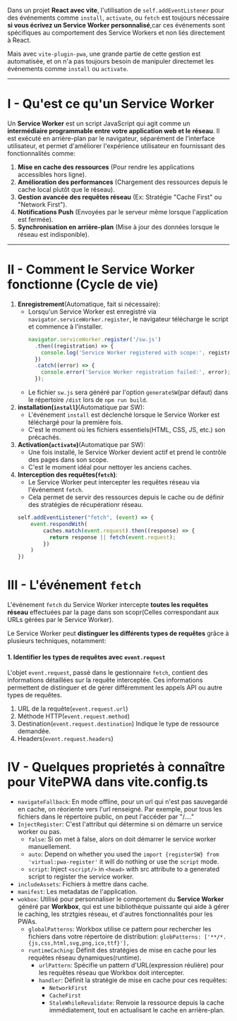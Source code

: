 Dans un projet __React avec vite__, l'utilisation de ``self.addEventListener`` pour des événements comme ``install``, ``activate``, ou ``fetch`` est toujours nécessaire __si vous écrivez un Service Worker personnalisé__,car ces événements sont spécifiques au comportement des Service Workers et non liés directement à React.

Mais avec ``vite-plugin-pwa``, une grande partie de cette gestion est automatisée, et on n'a pas toujours besoin de manipuler directemet les événements comme ``install`` ou ``activate``. 
***

# I - Qu'est ce qu'un Service Worker
Un __Service Worker__ est un script JavaScript qui agit comme un __intermédiaire programmable entre votre application web et le réseau__. 
Il est exécuté en arrière-plan par le navigateur, séparément de l'interface utilisateur, et permet d'améliorer l'expérience utilisateur en fournissant des fonctionnalités comme:
1. __Mise en cache des ressources__ (Pour rendre les applications accessibles hors ligne).
2. __Amélioration des performances__ (Chargement des ressources depuis le cache local plutôt que le réseau).
3. __Gestion avancée des requêtes réseau__ (Ex: Stratégie "Cache First" ou "Network First").
4. __Notifications Push__ (Envoyées par le serveur même lorsque l'application est fermée).
5. __Synchronisation en arrière-plan__ (Mise à jour des données lorsque le réseau est indisponible).
***

# II - Comment le Service Worker fonctionne (Cycle de vie)
1. __Enregistrement__(Automatique, fait si nécessaire):
    * Lorsqu'un Service Worker est enregistré via ``navigator.serviceWorker.register``, le navigateur télécharge le script et commence à l'installer.
        ````ts
        navigator.serviceWorker.register('/sw.js')
          .then((registration) => {
            console.log('Service Worker registered with scope:', registration.scope);
          })
          .catch((error) => {
            console.error('Service Worker registration failed:', error);
          });
        ````
    * Le fichier ``sw.js`` sera généré par l'option ``generateSW``(par défaut) dans le répertoire ``/dist`` lors de ``npm run build``.
2. __installation(``install``)__(Automatique par SW):
    * L'événement ``install`` est déclenché lorsque le Service Worker est téléchargé pour la première fois.
    * C'est le moment où les fichiers essentiels(HTML, CSS, JS, etc.) son précachés.
3. __Activation(``activate``)__(Automatique par SW):
    * Une fois installé, le Service Worker devient actif et prend le contrôle des pages dans son scope.
    * C'est le moment idéal pour nettoyer les anciens caches.
4. __Interception des requêtes(``fetch``)__:
    * Le Service Worker peut intercepter les requêtes réseau via l'événement ``fetch``.
    * Cela permet de servir des ressources depuis le cache ou de définir des stratégies de récupérationr réseau.
    ````ts
    self.addEventListener("fetch", (event) => {
        event.respondWith(
            caches.match(event.request).then((response) => {
              return response || fetch(event.request);  
            })
        )
    })
    ````

# III - L'événement ``fetch``
L'événement ``fetch`` du Service Worker intercepte __toutes les requêtes réseau__ effectuées par la page dans son scopr(Celles correspondant aux URLs gérées par le Service Worker).

Le Service Worker peut __distinguer les différents types de requêtes__ grâce à plusieurs techniques, notamment:
#### 1. Identifier les types de requêtes avec ``event.request``
L'objet ``event.request``, passé dans le gestionnaire ``fetch``, contient des informations détaillées sur la requête interceptée. Ces informations permettent de distinguer et de gérer différemment les appels API ou autre types de requêtes.
1. URL de la requête(``event.request.url``)
2. Méthode HTTP(``event.request.method``)
3. Destination(``event.request.destination``)
    Indique le type de ressource demandée.
4. Headers(``event.request.headers``)

# IV - Quelques proprietés à connaître pour VitePWA dans vite.config.ts
* ``navigateFallback``: En mode offline, pour un url qui n'est pas sauvegardé en cache, on réoriente vers l'url renseigné.
    Par exemple, pour tous les fichiers dans le répertoire public, on peut l'accéder par "/...."
* ``InjectRegister``: C'est l'attribut qui détermine si on démarre un service worker ou pas.
    * ``false``: Si on met à false, alors on doit démarrer le service worker manuellement.
    * ``auto``: Depend on whether you used the ``import {registerSW} from 'virtual:pwa-register'`` it will do nothing or use the ``script`` mode.
    * ``script``: Inject ``<script/>`` in ``<head>`` with src attribute to a generated script to register the service worker.
* ``includeAssets``: Fichiers à mettre dans cache.
* ``manifest``: Les metadatas de l'application.
* ``wokbox``: Utilisé pour personnaliser le comportement du __Service Worker__ généré par __Workbox__, qui est une bibliothèque puissante qui aide à gérer le caching, les strztgies réseau, et d'autres fonctionnalités pour les PWAs.
    * ``globalPatterns``: Workbox utilise ce pattern pour rechercher les fichiers dans votre répertoire de distribution: ``globPatterns: ['**/*.{js,css,html,svg,png,ico,ttf}'],``
    * ``runtimeCaching``: Définit des stratégies de mise en cache pour les requêtes réseau dynamiques(runtime).
        * ``urlPattern``: Spécifie un pattern d'URL(expression réulière) pour les requêtes réseau que Workbox doit intercepter.
        * ``handler``: Définit la stratégie de mise en cache pour ces requêtes:
            * ``NetworkFirst``
            * ``CacheFirst``
            * ``StaleWhileRevalidate``: Renvoie la ressource depuis la cache immédiatement, tout en actualisant le cache en arrière-plan.


